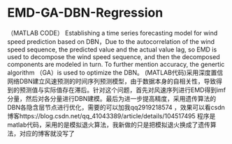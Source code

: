 # EMD-GA-DBN-Regression
（MATLAB CODE） Establishing a time series forecasting model for wind speed prediction based on DBN，Due to the autocorrelation of the wind speed sequence, the predicted value and the actual value lag, so EMD is used to decompose the wind speed sequence, and then the decomposed components are modeled in turn. To further mention accuracy, the genertic  algorithm （GA）is used to optimize the DBN。 (MATLAB代码)采用深度置信网络DBN建立风速预测的时间序列预测模型，由于数据本身的自相关性，导致得到的预测值与实际值存在滞后。针对这个问题，首先对风速序列进行EMD得到imf分量，然后对各分量进行DBN建模。最后为进一步提高精度，采用遗传算法的DBN各隐含层节点进行优化，需要的可以加我qq2919218574 ，效果可以看csdn博客https://blog.csdn.net/qq_41043389/article/details/104517495 程序是matlab代码，采用的是模拟退火算法，我新做的只是把模拟退火换成了遗传算法，对应的博客就没写了
